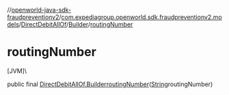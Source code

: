 //[openworld-java-sdk-fraudpreventionv2](../../../../index.md)/[com.expediagroup.openworld.sdk.fraudpreventionv2.models](../../index.md)/[DirectDebitAllOf](../index.md)/[Builder](index.md)/[routingNumber](routing-number.md)

# routingNumber

[JVM]\

public final [DirectDebitAllOf.Builder](index.md)[routingNumber](routing-number.md)([String](https://docs.oracle.com/javase/8/docs/api/java/lang/String.html)routingNumber)

